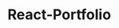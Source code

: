 # React-Portfolio
<div className="footer">
      <a href="https://github.com/lvdean" target="_blank" rel="noopener noreferrer" aria-label="GitHub Profile">
          <i><FontAwesomeIcon icon={faGithub} /></i>
          </a>
          <a href="https://stackoverflow.com" target="_blank" rel="noopener noreferrer" aria-label="Stack Overflow Profile">
          <i><FontAwesomeIcon icon={faStackOverflow} /></i>
          </a>
          <a href="https://linkedin.com" target="_blank" rel="noopener noreferrer" aria-label="LinkedIn Profile">
          <i><FontAwesomeIcon icon={faLinkedin} /></i>
          </a>
      </div>
       <a href="/vite-project/" target="_blank" rel="noopener noreferrer" aria-label="LinkedIn Profile">